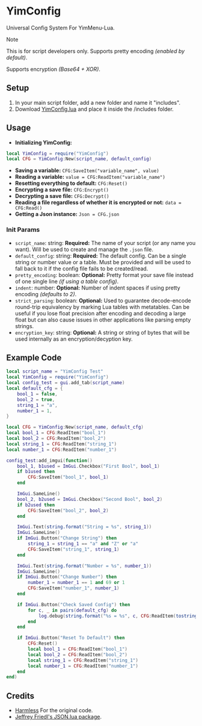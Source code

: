 # YimConfig

Universal Config System For YimMenu-Lua.

> [!NOTE]
> This is for script developers only.
> Supports pretty encoding *(enabled by default)*.
> 
> Supports encryption *(Base64 + XOR)*.

## Setup

1. In your main script folder, add a new folder and name it "includes".
2. Download [YimConfig.lua](https://github.com/YimMenu-Lua/YimConfig/releases/latest) and place it inside the /includes folder.

## Usage

- **Initializing YimConfig:**

```Lua
local YimConfig = require("YimConfig")
local CFG = YimConfig:New(script_name, default_config)
```

- **Saving a variable:** `CFG:SaveItem("variable_name", value)`
- **Reading a variable:** `value = CFG:ReadItem("variable_name")`
- **Resetting everything to default:** `CFG:Reset()`
- **Encrypting a save file:** `CFG:Encrypt()`
- **Decrypting a save file:** `CFG:Decrypt()`
- **Reading a file regardless of whether it is encrypted or not:** `data = CFG:Read()`
- **Getting a Json instance:** `Json = CFG.json`

### Init Params

- `script_name`: string: **Required:** The name of your script (or any name you want). Will be used to create and manage the `.json` file.
- `default_config`: string: **Required:** The default config. Can be a single string or number value or a table. Must be provided and will be used to fall back to it if the config file fails to be created/read.
- `pretty_encoding`: boolean: **Optional:** Pretty format your save file instead of one single line *(if using a table config)*.
- `indent`: number: **Optional:** Number of indent spaces if using pretty encoding *(defaults to 2)*.
- `strict_parsing`: boolean: **Optional:** Used to guarantee decode-encode round-trip equivalency by marking Lua tables with metatables. Can be useful if you lose float precision after encoding and decoding a large float but can also cause issues in other applications like parsing empty strings.
- `encryption_key`: string: **Optional:** A string or string of bytes that will be used internally as an encryption/decyption key.

## Example Code

```Lua
local script_name = "YimConfig Test"
local YimConfig = require("YimConfig")
local config_test = gui.add_tab(script_name)
local default_cfg = {
    bool_1 = false,
    bool_2 = true,
    string_1 = "a",
    number_1 = 1,
}

local CFG = YimConfig:New(script_name, default_cfg)
local bool_1 = CFG:ReadItem("bool_1")
local bool_2 = CFG:ReadItem("bool_2")
local string_1 = CFG:ReadItem("string_1")
local number_1 = CFG:ReadItem("number_1")

config_test:add_imgui(function()
    bool_1, b1used = ImGui.Checkbox("First Bool", bool_1)
    if b1used then
        CFG:SaveItem("bool_1", bool_1)
    end

    ImGui.SameLine()
    bool_2, b2used = ImGui.Checkbox("Second Bool", bool_2)
    if b2used then
        CFG:SaveItem("bool_2", bool_2)
    end

    ImGui.Text(string.format("String = %s", string_1))
    ImGui.SameLine()
    if ImGui.Button("Change String") then
        string_1 = string_1 == "a" and "Z" or "a"
        CFG:SaveItem("string_1", string_1)
    end

    ImGui.Text(string.format("Number = %s", number_1))
    ImGui.SameLine()
    if ImGui.Button("Change Number") then
        number_1 = number_1 == 1 and 69 or 1
        CFG:SaveItem("number_1", number_1)
    end

    if ImGui.Button("Check Saved Config") then
        for c, _ in pairs(default_cfg) do
            log.debug(string.format("%s = %s", c, CFG:ReadItem(tostring(c))))
        end
    end

    if ImGui.Button("Reset To Default") then
        CFG:Reset()
        local bool_1 = CFG:ReadItem("bool_1")
        local bool_2 = CFG:ReadItem("bool_2")
        local string_1 = CFG:ReadItem("string_1")
        local number_1 = CFG:ReadItem("number_1")
    end
end)
```

## Credits

- [Harmless](https://github.com/harmless05) For the original code.
- [Jeffrey Friedl's JSON.lua package](http://regex.info/blog/lua/json).
